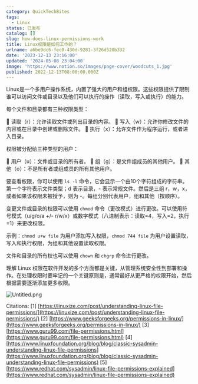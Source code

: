 ```yaml
---
category: QuickTechBites
tags:
  - Linux
status: 已发布
catalog: []
slug: how-does-linux-permissions-work
title: Linux权限是如何工作的？
urlname: a6be9dc6-fec0-430d-9281-3f26d520b332
date: '2023-12-13 23:16:00'
updated: '2024-05-08 23:04:00'
image: 'https://www.notion.so/images/page-cover/woodcuts_1.jpg'
published: 2022-12-13T08:00:00.000Z
---
```


Linux是一个多用户操作系统，内置了强大的用户和组权限。这些权限提供了限制谁可以访问文件或目录以及他们可以执行的操作（读取，写入或执行）的能力。


每个文件和目录都有三种权限类型：


🔸 读取（r）：允许读取文件或列出目录的内容。
🔸 写入（w）：允许你修改文件的内容或在目录中创建或删除文件。
🔸 执行（x）：允许文件作为程序运行，或者进入目录。


权限被分配给三种类型的用户：


🔸 用户（u）：文件或目录的所有者。
🔸 组（g）：是文件组成员的其他用户。
🔸 其他（o）：不是所有者或组成员的所有其他用户。


要查看权限，你可以使用 `ls -l` 命令，它会显示一个由10个字符组成的字符串。第一个字符表示文件类型；d 表示目录，- 表示常规文件。然后是三组 r，w，x，或者如果该权限未被授予，则为 -。每组分别代表用户，组和其他（按顺序）。


变更文件或目录的权限可以使用 `chmod` 命令（更改模式）进行更改。可以使用符号模式（u/g/o/a +/- r/w/x）或数字模式（八进制表示：读取=4，写入=2，执行=1）来更改权限。


示例：`chmod u+w file` 为用户添加写入权限，`chmod 744 file` 为用户设置读取，写入和执行权限，为组和其他设置读取权限。


文件和目录的所有权也可以使用 `chown` 和 `chgrp` 命令进行更改。


理解 Linux 权限在软件开发的多个方面都是关键，从管理系统安全性到部署和操作。在处理权限时要牢记的一个关键原则是，通常最好从更严格的权限开始，然后根据需要逐渐添加更多权限。


![Untitled.png](https://prod-files-secure.s3.us-west-2.amazonaws.com/5d24fe63-e567-4804-86f9-9fdc62e13082/332b89ee-9c33-4950-8a69-32c3d1ff2c69/Untitled.png?X-Amz-Algorithm=AWS4-HMAC-SHA256&X-Amz-Content-Sha256=UNSIGNED-PAYLOAD&X-Amz-Credential=ASIAZI2LB466RORBQVXI%2F20250409%2Fus-west-2%2Fs3%2Faws4_request&X-Amz-Date=20250409T053950Z&X-Amz-Expires=3600&X-Amz-Security-Token=IQoJb3JpZ2luX2VjEA0aCXVzLXdlc3QtMiJGMEQCIGFYoi8rXBeqmnntRhZS%2FIshlRkSqapMjb4pr7wCvYxOAiAJITrY%2BF7Ppjr5BjOH7bo3YfiWtjhThI9i5D2dTgSeXiqIBAiG%2F%2F%2F%2F%2F%2F%2F%2F%2F%2F8BEAAaDDYzNzQyMzE4MzgwNSIMUb33ftDI1gy20l0vKtwD0b9UnABOTOhpbZVkER1sgAu61Pt9enyGX7OsysgUHXlqzrEK%2FcOHjGKbOVG2YJBgz6MTh1fuAWkoAUp%2FVC5gZ9eCPoAL1pYD8e9PJy%2FK%2FJuQA7wlcRP0j8yMtmEjeLLtjf8kcxkC0ib4%2BgLujaehtIydaSnmYvuDn61%2FX7QuucvM1Lw1%2BlnfdbpGsDR7HAMbzUgq30tUrESK%2ByutLexL9d5cT2ny5o0Y3iAO2PuH0cWvCoxb1MUs396DDFIeRWT15msi4JDQFEtvS4m1dmmKk7noaGo%2FGOkaX%2B0Wxk9BG25J3VqxPYkZiHvbI78eKRNY9Gt%2FpaG9V%2B0J5QFM2Wza0UHs2HstZ0tfAnPHH15N1qXoFtMhFAX7a94mAbbamANUjw0jnez6Sd0dhxmXMz47Y4uo7vJgN4W7qmjz0ss6aDdEzL9MisjYpTptPqn%2B4BwW%2FkDIc2sBGrewTe%2B0IwgZQBiI6k19as6DoC8bYMWEaHJ0LGeoyId9jKhUZTmSpzXchLSq5jVUdmtUAFZI2sND4StlyRKsVyMwz8Qi9HyPFk5jWAnJdLyiA7h6p77K2znKN6B0VUTOm2qtirPmjDs2ICQE3rBjIIvnNOvL%2FpcL4m4v3m0NpL9Vu%2BNvAaMw5PDXvwY6pgG3ku3ORq64QHbbWk2UdEWSGlZ126SWv52Wkz%2BKnXpnjrfh0P30Srekgpuiw4gPtbnGYXKbkeMdeVt4rHZ9FYOFtUmvpWPNcrdTK%2B0IeWbNXw5cu0IUokexzy3Oqd%2B7nYA9NH%2F5WIujIUZCF7x%2BweqLpQ%2BHgwJR%2Bx9Nt171%2Fx%2FWK%2BLEs5l%2Fo7HwNg3ejDdP7QNcxHUiPP83KxZaJOEOkz%2FrGfbU7zH8&X-Amz-Signature=f0d84f4881154789c289e49b80815adb74ad72de167bd5ee7c01aae02b40fe1e&X-Amz-SignedHeaders=host&x-id=GetObject)


Citations:
[1] [https://linuxize.com/post/understanding-linux-file-permissions/](https://linuxize.com/post/understanding-linux-file-permissions/)
[2] [https://www.geeksforgeeks.org/permissions-in-linux/](https://www.geeksforgeeks.org/permissions-in-linux/)
[3] [https://www.guru99.com/file-permissions.html](https://www.guru99.com/file-permissions.html)
[4] [https://www.linuxfoundation.org/blog/blog/classic-sysadmin-understanding-linux-file-permissions](https://www.linuxfoundation.org/blog/blog/classic-sysadmin-understanding-linux-file-permissions)
[5] [https://www.redhat.com/sysadmin/linux-file-permissions-explained](https://www.redhat.com/sysadmin/linux-file-permissions-explained)

